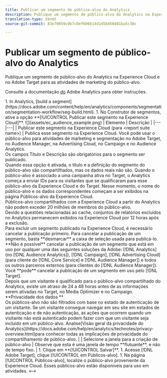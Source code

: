 ```yaml
---
title: Publicar um segmento de público-alvo do Analytics
description: Publique um segmento de público-alvo do Analytics na Experience Cloud e no Adobe Target para as atividades de marketing do público-alvo.
translation-type: tm+mt
source-git-commit: 83e70059c9b7c0ef606b14d145b450481ba5c38c

---
```



# Publicar um segmento de público-alvo do Analytics

Publique um segmento de público-alvo do Analytics na Experience Cloud e no Adobe Target para as atividades de marketing do público-alvo.

Consulte a documentação [do](https://docs.adobe.com/content/help/en/analytics/components/segmentation/segmentation-workflow/seg-publish.html) Adobe Analytics para obter instruções.

<!-->1.  In Analytics, [build a segment](https://docs.adobe.com/content/help/en/analytics/components/segmentation/segmentation-workflow/seg-build.html).
1. No Construtor de segmentos, ative a opção **[!UICONTROL Publicar este segmento na Experience Cloud]**.

   ![](assets/ec_audience_example.png)

   | Elemento | Descrição |
   |--- |---|
   | Publicar este segmento na Experience Cloud (para &lt;report suite name>) | Publica esse segmento na Experience Cloud. Você pode usar o público-alvo para atividades de marketing e segmentação no Adobe Target, no Audience Manager, na Advertising Cloud, no Campaign e no Audience Analytics.<br>Os campos Título e Descrição são obrigatórios para o segmento ser publicado.<br>Quando essa opção é ativada, o título e a definição do segmento do público-alvo são compartilhados, mas os dados reais não são. Quando o público-alvo é associado a uma campanha ativa no Target, o Analytics começa a enviar IDs para os visitantes que se qualificaram para esse público-alvo da Experience Cloud e do Target. Nesse momento, o nome do público-alvo e os dados correspondentes começam a ser exibidos na página Públicos-alvo da Experience Cloud.<br>Públicos-alvo compartilhados com a Experience Cloud a partir do Analytics não podem exceder 20 milhões de membros do público-alvo.<br>Devido a questões relacionadas ao cache, conjuntos de relatórios excluídos no Analytics permanecem exibidos na Experience Cloud por 12 horas após a exclusão.<br>Para excluir um segmento publicado na Experience Cloud, é necessário cancelar a publicação primeiro. Para cancelar a publicação de um segmento, basta **desmarcar** a caixa de seleção usada para publicá-lo. **Não é possível** cancelar a publicação de um segmento que está em uso por qualquer uma das seguintes soluções da Adobe: [!DNL Analytics] (no [!DNL Audience Analytics]), [!DNL Campaign], [!DNL Advertising Cloud] (para cliente do [!DNL Core Service] e [!DNL Audience Manager]) e todos os outros parceiros externos (para clientes do [!DNL Audience Manager]). Você **pode** cancelar a publicação de um segmento em uso pelo [!DNL Target].<br>Depois que um visitante é qualificado para o público-alvo compartilhado do Analytics, existe um atraso de 24 a 48 horas antes de as informações serem ativadas no Target, no Media Optimizer e no Campaign.<br>**Privacidade dos dados **<br>Os públicos-alvo não são filtrados com base no estado de autenticação de um visitante. Se um visitante consegue navegar em seu site em estados de autenticação e de não autenticação, as ações que ocorrem quando um visitante não está autenticado podem fazer com que um visitante seja incluído em um público-alvo. Analise[Visão geral da privacidade do Analytics](https://docs.adobe.com/help/en/analytics/technotes/privacy-overview.html)para conhecer todas as implicações de privacidade do compartilhamento de público-alvo. |
   | Selecione a janela para a criação de público-alvo | Observe que esta é uma janela de tempo **flutuante**, e não de tempo fixo. |

1. Clique em **[!UICONTROL Salvar]**.
1. Acesse [!DNL Adobe Target], clique [!UICONTROL em Públicos-alvo].
1. Na página [!UICONTROL Públicos-alvo], localize o público-alvo proveniente da Experience Cloud.

   Esses públicos-alvo estão disponíveis para uso em atividades. &lt;-->
